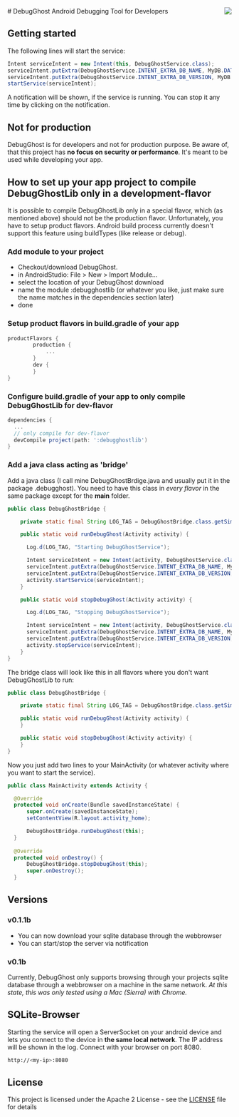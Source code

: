<img align="right" src="https://raw.githubusercontent.com/sanidgmbh/debugghost/master/debugghostlib/src/main/res/mipmap-xxxhdpi/ic_ghost.png" />
# DebugGhost
Android Debugging Tool for Developers

## Getting started
The following lines will start the service:
```java
Intent serviceIntent = new Intent(this, DebugGhostService.class);
serviceIntent.putExtra(DebugGhostService.INTENT_EXTRA_DB_NAME, MyDB.DATABASE_NAME);
serviceIntent.putExtra(DebugGhostService.INTENT_EXTRA_DB_VERSION, MyDB.DATABASE_VERSION);
startService(serviceIntent);
```
A notification will be shown, if the service is running. You can stop it any time by clicking on the notification.

## Not for production
DebugGhost is for developers and not for production purpose. Be aware of, that this project has **no focus on security or performance**. It's meant to be used while developing your app.

## How to set up your app project to compile DebugGhostLib only in a development-flavor
It is possible to compile DebugGhostLib only in a special flavor, which (as mentioned above) should not be the production flavor. Unfortunately, you have to setup product flavors. Android build process currently doesn't support this feature using buildTypes (like release or debug).

### Add module to your project
* Checkout/download DebugGhost.
* in AndroidStudio: File > New > Import Module...
* select the location of your DebugGhost download
* name the module :debugghostlib (or whatever you like, just make sure the name matches in the dependencies section later)
* done

### Setup product flavors in build.gradle of your app
```gradle
productFlavors {
        production {
            ...
        }
        dev {
        }
}
```

### Configure build.gradle of your app to only compile DebugGhostLib for dev-flavor

```gradle
dependencies {
  ...
  // only compile for dev-flavor
  devCompile project(path: ':debugghostlib')
}
```

### Add a java class acting as 'bridge'
Add a java class (I call mine DebugGhostBrdige.java and usually put it in the package .debugghost).
You need to have this class in *every flavor* in the same package except for the **main** folder.

```java
public class DebugGhostBridge {

    private static final String LOG_TAG = DebugGhostBridge.class.getSimpleName();

    public static void runDebugGhost(Activity activity) {

      Log.d(LOG_TAG, "Starting DebugGhostService");

      Intent serviceIntent = new Intent(activity, DebugGhostService.class);
      serviceIntent.putExtra(DebugGhostService.INTENT_EXTRA_DB_NAME, MyDB.DATABASE_NAME);
      serviceIntent.putExtra(DebugGhostService.INTENT_EXTRA_DB_VERSION, MyDB.DATABASE_VERSION);
      activity.startService(serviceIntent);
    }

    public static void stopDebugGhost(Activity activity) {

      Log.d(LOG_TAG, "Stopping DebugGhostService");

      Intent serviceIntent = new Intent(activity, DebugGhostService.class);
      serviceIntent.putExtra(DebugGhostService.INTENT_EXTRA_DB_NAME, MyDB.DATABASE_NAME);
      serviceIntent.putExtra(DebugGhostService.INTENT_EXTRA_DB_VERSION, MyDB.DATABASE_VERSION);
      activity.stopService(serviceIntent);
    }
}
```

The bridge class will look like this in all flavors where you don't want DebugGhostLib to run:
```java
public class DebugGhostBridge {

    private static final String LOG_TAG = DebugGhostBridge.class.getSimpleName();

    public static void runDebugGhost(Activity activity) {
    }

    public static void stopDebugGhost(Activity activity) {
    }
}
```
Now you just add two lines to your MainActivity (or whatever activity where you want to start the service).
```java
public class MainActivity extends Activity {

  @Override
  protected void onCreate(Bundle savedInstanceState) {
      super.onCreate(savedInstanceState);
      setContentView(R.layout.activity_home);

      DebugGhostBridge.runDebugGhost(this);
  }
  
  @Override
  protected void onDestroy() {
      DebugGhostBridge.stopDebugGhost(this);
      super.onDestroy();
  }
```

## Versions
### v0.1.1b
* You can now download your sqlite database through the webbrowser
* You can start/stop the server via notification

### v0.1b
Currently, DebugGhost only supports browsing through your projects sqlite database through a webbrowser on a machine in the same network.
*At this state, this was only tested using a Mac (Sierra) with Chrome.*

## SQLite-Browser
Starting the service will open a ServerSocket on your android device and lets you connect to the device in **the same local network**.
The IP address will be shown in the log.
Connect with your browser on port 8080.
```bash
http://<my-ip>:8080
```
## License

This project is licensed under the Apache 2 License - see the [LICENSE](LICENSE) file for details
